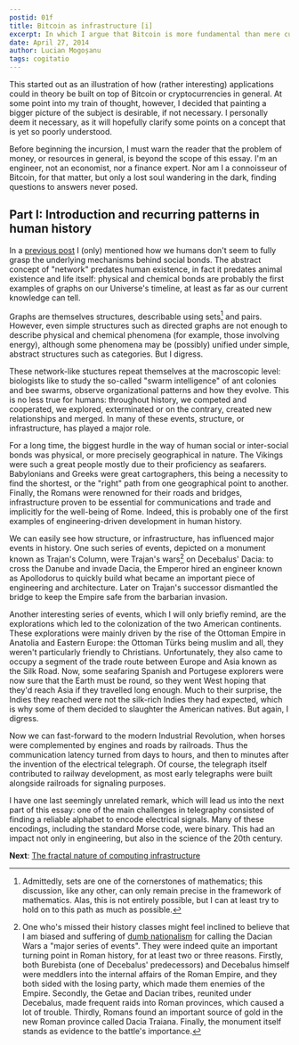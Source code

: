 ```yaml
---
postid: 01f
title: Bitcoin as infrastructure [i]
excerpt: In which I argue that Bitcoin is more fundamental than mere currency.
date: April 27, 2014
author: Lucian Mogoșanu
tags: cogitatio
---
```


This started out as an illustration of how (rather interesting) applications
could in theory be built on top of Bitcoin or cryptocurrencies in general. At
some point into my train of thought, however, I decided that painting a bigger
picture of the subject is desirable, if not necessary. I personally deem it
necessary, as it will hopefully clarify some points on a concept that is yet
so poorly understood.

Before beginning the incursion, I must warn the reader that the problem of
money, or resources in general, is beyond the scope of this essay. I'm an
engineer, not an economist, nor a finance expert. Nor am I a connoisseur of
Bitcoin, for that matter, but only a lost soul wandering in the dark, finding
questions to answers never posed.

## Part I: Introduction and recurring patterns in human history

In a [previous post][1] I (only) mentioned how we humans don't seem to fully
grasp the underlying mechanisms behind social bonds. The abstract concept of
"network" predates human existence, in fact it predates animal existence and
life itself: physical and chemical bonds are probably the first examples of
graphs on our Universe's timeline, at least as far as our current knowledge
can tell.

Graphs are themselves structures, describable using sets[^1] and pairs.
However, even simple structures such as directed graphs are not enough to
describe physical and chemical phenomena (for example, those involving
energy), although some phenomena may be (possibly) unified under simple,
abstract structures such as categories. But I digress.

These network-like stuctures repeat themselves at the macroscopic level:
biologists like to study the so-called "swarm intelligence" of ant colonies
and bee swarms, observe organizational patterns and how they evolve. This is
no less true for humans: throughout history, we competed and cooperated, we
explored, exterminated or on the contrary, created new relationships and
merged. In many of these events, structure, or infrastructure, has played
a major role.

For a long time, the biggest hurdle in the way of human social or inter-social
bonds was physical, or more precisely geographical in nature. The Vikings were
such a great people mostly due to their proficiency as seafarers. Babylonians
and Greeks were great cartographers, this being a necessity to find the
shortest, or the "right" path from one geographical point to another. Finally,
the Romans were renowned for their roads and bridges, infrastructure proven to
be essential for communications and trade and implicitly for the well-being of
Rome. Indeed, this is probably one of the first examples of engineering-driven
development in human history.

We can easily see how structure, or infrastructure, has influenced major
events in history. One such series of events, depicted on a monument known as
Trajan's Column, were Trajan's wars[^2] on Decebalus' Dacia: to cross the
Danube and invade Dacia, the Emperor hired an engineer known as Apollodorus to
quickly build what became an important piece of engineering and architecture.
Later on Trajan's successor dismantled the bridge to keep the Empire safe from
the barbarian invasion.

Another interesting series of events, which I will only briefly remind, are
the explorations which led to the colonization of the two American continents.
These explorations were mainly driven by the rise of the Ottoman Empire in
Anatolia and Eastern Europe: the Ottoman Türks being muslim and all, they
weren't particularly friendly to Christians. Unfortunately, they also came to
occupy a segment of the trade route between Europe and Asia known as the Silk
Road. Now, some seafaring Spanish and Portugese explorers were now sure that
the Earth must be round, so they went West hoping that they'd reach Asia if
they travelled long enough. Much to their surprise, the Indies they reached
were not the silk-rich Indies they had expected, which is why some of them
decided to slaughter the American natives. But again, I digress.

Now we can fast-forward to the modern Industrial Revolution, when horses were
complemented by engines and roads by railroads. Thus the communication latency
turned from days to hours, and then to minutes after the invention of the
electrical telegraph. Of course, the telegraph itself contributed to railway
development, as most early telegraphs were built alongside railroads for
signaling purposes.

I have one last seemingly unrelated remark, which will lead us into the next
part of this essay: one of the main challenges in telegraphy consisted of
finding a reliable alphabet to encode electrical signals. Many of these
encodings, including the standard Morse code, were binary. This had an impact
not only in engineering, but also in the science of the 20th century.

**Next**: [The fractal nature of computing infrastructure][3]

[^1]: Admittedly, sets are one of the cornerstones of mathematics; this
discussion, like any other, can only remain precise in the framework of
mathematics. Alas, this is not entirely possible, but I can at least try to
hold on to this path as much as possible.

[^2]: One who's missed their history classes might feel inclined to believe
that I am biased and suffering of [dumb nationalism][2] for calling the Dacian
Wars a "major series of events". They were indeed quite an important turning
point in Roman history, for at least two or three reasons. Firstly, both
Burebista (one of Decebalus' predecessors) and Decebalus himself were meddlers
into the internal affairs of the Roman Empire, and they both sided with the
losing party, which made them enemies of the Empire. Secondly, the Getae and
Dacian tribes, reunited under Decebalus, made frequent raids into Roman
provinces, which caused a lot of trouble. Thirdly, Romans found an important
source of gold in the new Roman province called Dacia Traiana. Finally, the
monument itself stands as evidence to the battle's importance.

[1]: /posts/y00/017-the-mechanics-of-socialism.html#fn1
[2]: /posts/y00/00b-romania-s-dumb-nationalism.html
[3]: /posts/y00/022-bitcoin-as-infrastructure-ii.html
